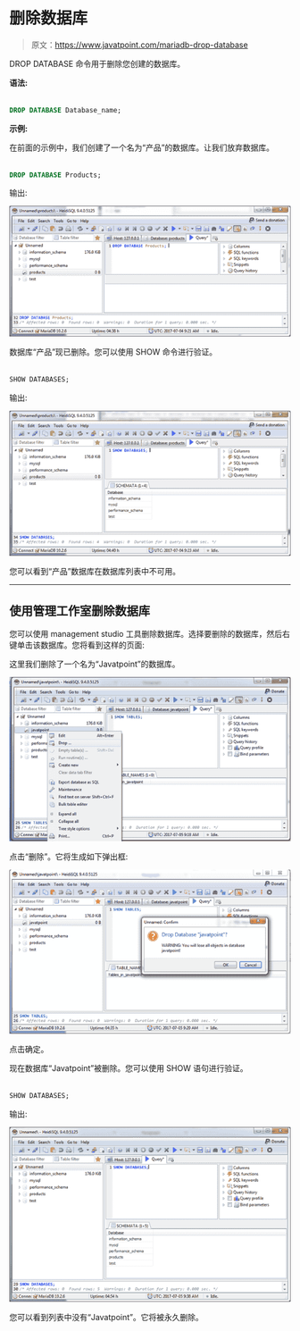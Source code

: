 # 删除数据库

> 原文：<https://www.javatpoint.com/mariadb-drop-database>

DROP DATABASE 命令用于删除您创建的数据库。

**语法:**

```sql

DROP DATABASE Database_name;

```

**示例:**

在前面的示例中，我们创建了一个名为“产品”的数据库。让我们放弃数据库。

```sql

DROP DATABASE Products;

```

输出:

![Mariadb Drop database 1](img/50cd72f26745e7a77e9775cb48fb06fb.png)

数据库“产品”现已删除。您可以使用 SHOW 命令进行验证。

```sql

SHOW DATABASES; 

```

输出:

![Mariadb Drop database 2](img/aceb327c2816117a55e9dba5733e1374.png)

您可以看到“产品”数据库在数据库列表中不可用。

* * *

## 使用管理工作室删除数据库

您可以使用 management studio 工具删除数据库。选择要删除的数据库，然后右键单击该数据库。您将看到这样的页面:

这里我们删除了一个名为“Javatpoint”的数据库。

![Mariadb Drop database 3](img/f7629e641a201de12a727e16e01141d9.png)

点击“删除”。它将生成如下弹出框:

![Mariadb Drop database 4](img/7f84576c5202399fb8d275e1b2c8788f.png)

点击确定。

现在数据库“Javatpoint”被删除。您可以使用 SHOW 语句进行验证。

```sql

SHOW DATABASES;

```

输出:

![Mariadb Drop database 5](img/be757818928577a776460e7650f0cc01.png)

您可以看到列表中没有“Javatpoint”。它将被永久删除。